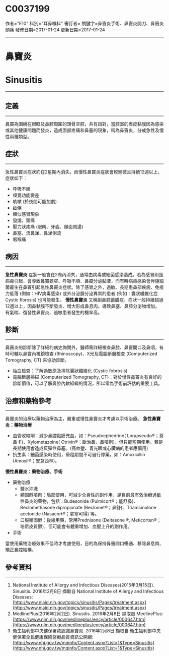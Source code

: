 # C0037199
作者="E10"
科別="耳鼻喉科"
審訂者=
關鍵字=鼻竇炎手術、鼻竇炎開刀、鼻竇炎 頭痛
發佈日期=2017-01-24
更新日期=2017-01-24

----------
# 鼻竇炎
# Sinusitis
----------
## 定義
----------

鼻竇為圍繞在眼眶及鼻腔周圍的頭骨空腔，共有四對，當腔室的表皮黏膜因為感染或其他健康問題而發炎，造成面部疼痛和鼻塞的現象，稱為鼻竇炎，分成急性及慢性兩種類型。 

## 症狀
----------

急性鼻竇炎症狀約在2星期內消失，而慢性鼻竇炎症狀會較輕微且持續12週以上，症狀如下：

- 呼吸不順
- 嗅覺功能變差
- 咳嗽 (於夜間可能加劇) 
- [疲倦](C0015672)
- 類似感冒現象
- 發燒、頭痛
- 壓力狀疼痛 (眼睛、牙齒、顏面周邊) 
- 鼻塞、流鼻涕、鼻涕倒流
- 咽喉痛
##  病因
----------

**急性鼻竇炎**
症狀一般會在2周內消失，通常由病毒或細菌感染造成。若為感冒則是病毒引起，會導致鼻竇狹窄、呼吸不順、鼻腔分泌黏液，而有時病毒感染會伴隨細菌叢生在鼻竇引起急性鼻竇炎症狀。除了感冒之外，過敏、長期患鼻部疾病、免疫力低落 (例如：HIV病毒感染) 或外分泌腺分泌異常的患者 (例如：囊狀纖維化症Cystic fibrosis) 也可能發生。
**慢性鼻竇炎**
又稱副鼻腔蓄膿症，症狀一般持續超過12週以上，因鼻黏膜不斷發炎、增大形成鼻息肉，導致鼻塞、鼻腔分泌物增加。有氣喘、復發性鼻竇炎、過敏患者發生的機率高。 

## 診斷
----------

鼻竇炎的診斷除了詳細的病史詢問外，醫師需詳細檢查鼻腔、鼻竇開口及鼻咽，有時可輔以鼻竇內視鏡檢查 (Rhinoscopy)、X光及電腦斷層檢查 (Computerized Tomography, CT) 來協助診斷。

- 抽血檢查：了解過敏原及排除囊狀纖維化 (Cystic fobrosis) 
- 電腦斷層掃描 (Computerized Tomography, CT)：對於慢性鼻竇炎有良好的診斷價值，可以了解鼻腔內軟組織的情況，所以常為手術前評估的重要工具。
## 治療和藥物參考
----------

鼻竇炎的治療以藥物治療為主，嚴重或慢性鼻竇炎才考慮以手術治療。
**急性鼻竇炎：藥物治療**

- 血管收縮劑：減少鼻腔黏膜充血，如：Pseudoephedrine( Lorapseudo®；莫鼻卡)、Xylometazoine( Otrivin®；歐治鼻，鼻噴劑)，但只能短期使用。若是長期使用會造成反彈性鼻塞。(高血壓、青光眼或心臟病的患者應慎用)
- 抗生素：細菌感染時使用，療程期間不可自行停藥，如：Amoxicillin (Amoxil®；安莫西林)。

**慢性鼻竇炎：藥物治療、手術**

- 藥物治療
  - 鹽水沖洗
  - 類固醇噴劑：局部使用，可減少全身性的副作用，是目前最有效治療過敏性鼻炎的藥物，包括：Budesonide (Pulmicort®；能舒鼻)、Beclomethasone dipropionate (Beclomet®；鼻舒)、Triamcinolone acetonide (Nasacort®；拿塞可得) 等。
  - 口服類固醇：後線用藥，常用Prednisone (Deltasone ®, Meticorten®；培尼皮質醇)，但可能會有體重增加、血壓上升的副作用。
- 手術

當使用藥物治療效果不佳時才考慮使用，目的為保持鼻竇開口暢通、移除鼻息肉、矯正鼻腔結構。

## 參考資料
----------
1. National Institute of Allergy and Infectious Diseases(2015年3月15日). Sinusitis. 2016年2月8日 擷取自 National Institute of Allergy and Infectious Diseases:
  [http://www.niaid.nih.gov/topics/sinusitis/Pages/treatment.aspx](http://www.niaid.nih.gov/topics/sinusitis/Pages/treatment.aspx)
2. MedlinePlus(2016年2月2日). Sinusitis. 2016年2月8日 擷取自 MedlinePlus:
  [https://www.nlm.nih.gov/medlineplus/ency/article/000647.htm](https://www.nlm.nih.gov/medlineplus/ency/article/000647.htm)
3. 衛生福利部中央健保署歐認識鼻竇炎. 2016年2月8日 擷取自 衛生福利部中央健保署全民健康保險醫療品質資訊公開網:
  [http://www.nhi.gov.tw/mqinfo/Content.aspx?List=1&Type=Sinusitis](http://www.nhi.gov.tw/mqinfo/Content.aspx?List=1&Type=Sinusitis)

